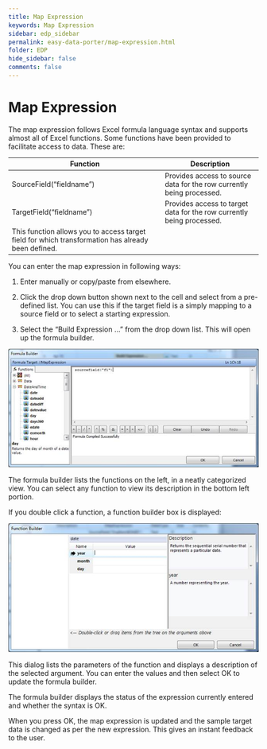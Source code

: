 ```yaml
---
title: Map Expression
keywords: Map Expression
sidebar: edp_sidebar
permalink: easy-data-porter/map-expression.html
folder: EDP
hide_sidebar: false
comments: false
---
```


# Map Expression

The map expression follows Excel formula language syntax and supports almost all of Excel functions. Some functions have been provided to facilitate access to data. These are:

|Function|Description|
|--------|------------|
|SourceField(“fieldname”)|Provides access to source data for the row currently being processed.|
|TargetField(“fieldname”)|Provides access to target data for the row currently being processed. 
This function allows you to access target field for which transformation has already been defined.|

 

You can enter the map expression in following ways:

1.  Enter manually or copy/paste from elsewhere.

 

2.  Click the drop down button shown next to the cell and select from a pre-defined list. You can use this if the target field is a simply mapping to a source field or to select a starting expression.

 

3.  Select the “Build Expression …” from the drop down list. This will open up the formula builder.

![](/images/formulabuilder.jpg)

The formula builder lists the functions on the left, in a neatly categorized view. You can select any function to view its description in the bottom left portion.

 

If you double click a function, a function builder box is displayed:

![](/images/functionbuilder.jpg)

This dialog lists the parameters of the function and displays a description of the selected argument. You can enter the values and then select OK to update the formula builder.

 

The formula builder displays the status of the expression currently entered and whether the syntax is OK.

 

When you press OK, the map expression is updated and the sample target data is changed as per the new expression. This gives an instant feedback to the user.